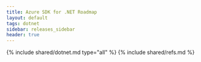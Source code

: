```yaml
---
title: Azure SDK for .NET Roadmap
layout: default
tags: dotnet
sidebar: releases_sidebar
header: true
---
```

{% include shared/dotnet.md type="all" %}
{% include shared/refs.md %}